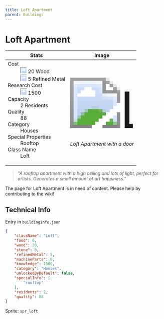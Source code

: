 ```yaml
---
title: Loft Apartment
parent: Buildings
---
```

# Loft Apartment

[//]: # (Pre-generated content)
<table><thead><tr><th>Stats</th><th>Image</th></tr></thead><tbody><tr><td><dl><dt>Cost</dt><dd><div class="resource-icon"><img style="object-position: -637px -751px;" src="https://tfe2-wiki.github.io/assets/sprites.png"></div> 20 Wood<br><div class="resource-icon"><img style="object-position: -795px -775px;" src="https://tfe2-wiki.github.io/assets/sprites.png"></div> 5 Refined Metal</dd><dt>Research Cost</dt><dd><div class="resource-icon"><img style="object-position: -268px -522px;" src="https://tfe2-wiki.github.io/assets/sprites.png"></div> 1500</dd><dt>Capacity</dt><dd>2 Residents</dd><dt>Quality</dt><dd>88</dd><dt>Category</dt><dd>Houses</dd><dt>Special Properties</dt><dd>Rooftop</dd><dt>Class Name</dt><dd>Loft</dd></dl></td><td><style>.building-image {width: 200px;height: 200px;overflow: hidden;position: relative;}.building-image img {image-rendering: pixelated;object-fit: none;transform: scale(10);transform-origin: left top;position: absolute;left: 0;top: 0;}.resource-image {width: 200px;height: 200px;overflow: hidden;position: relative;}.resource-image img {image-rendering: pixelated;object-fit: none;transform: scale(20);transform-origin: left top;position: absolute;left: 0;top: 0;}.building-icon {width: 20px;height: 20px;overflow: hidden;position: relative;display: inline-block;}.building-icon img {image-rendering: pixelated;object-fit: none;transform: scale(1);transform-origin: left top;position: absolute;left: 0;top: 0;}.resource-icon {width: 20px;height: 20px;overflow: hidden;position: relative;display: inline-block;}.resource-icon img {image-rendering: pixelated;object-fit: none;transform: scale(2);transform-origin: left top;position: absolute;left: 0;top: 0;}</style><div class="building-image"><img style="object-position: -428px -912px;" src="https://tfe2-wiki.github.io/assets/sprites.png" alt="Loft Apartment Back"><img style="object-position: -406px -912px;" src="https://tfe2-wiki.github.io/assets/sprites.png" alt="Loft Apartment"></div><i>Loft Apartment with a door</i></td></tr></tbody></table><blockquote><i>"A rooftop apartment with a high ceiling and lots of light, perfect for artists. Generates a small amount of art happiness."</i></blockquote>

The page for Loft Apartment is in need of content. Please help by contributing to the wiki!

## Technical Info
Entry in `buildinginfo.json`

```json
{
    "className": "Loft",
    "food": 0,
    "wood": 20,
    "stone": 0,
    "refinedMetal": 5,
    "machineParts": 0,
    "knowledge": 1500,
    "category": "Houses",
    "unlockedByDefault": false,
    "specialInfo": [
        "rooftop"
    ],
    "residents": 2,
    "quality": 88
}
```

Sprite: `spr_loft`

